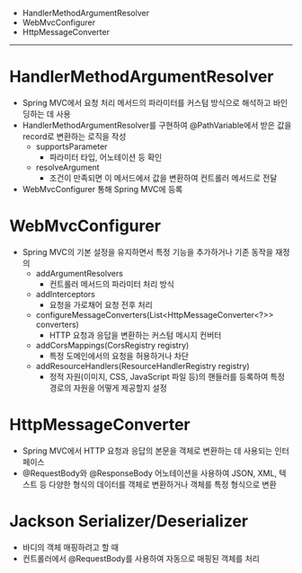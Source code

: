 - HandlerMethodArgumentResolver
- WebMvcConfigurer
- HttpMessageConverter

---

# HandlerMethodArgumentResolver
- Spring MVC에서 요청 처리 메서드의 파라미터를 커스텀 방식으로 해석하고 바인딩하는 데 사용
- HandlerMethodArgumentResolver를 구현하여 @PathVariable에서 받은 값을 record로 변환하는 로직을 작성
  - supportsParameter
    - 파라미터 타입, 어노테이션 등 확인
  - resolveArgument
    - 조건이 만족되면 이 메서드에서 값을 변환하여 컨트롤러 메서드로 전달
- WebMvcConfigurer 통해 Spring MVC에 등록

# WebMvcConfigurer
- Spring MVC의 기본 설정을 유지하면서 특정 기능을 추가하거나 기존 동작을 재정의
  - addArgumentResolvers
    - 컨트롤러 메서드의 파라미터 처리 방식
  - addInterceptors
    - 요청을 가로채어 요청 전후 처리
  - configureMessageConverters(List<HttpMessageConverter<?>> converters)
    - HTTP 요청과 응답을 변환하는 커스텀 메시지 컨버터
  - addCorsMappings(CorsRegistry registry)
    - 특정 도메인에서의 요청을 허용하거나 차단
  - addResourceHandlers(ResourceHandlerRegistry registry)
    - 정적 자원(이미지, CSS, JavaScript 파일 등)의 핸들러를 등록하여 특정 경로의 자원을 어떻게 제공할지 설정  

# HttpMessageConverter
- Spring MVC에서 HTTP 요청과 응답의 본문을 객체로 변환하는 데 사용되는 인터페이스
-  @RequestBody와 @ResponseBody 어노테이션을 사용하여 JSON, XML, 텍스트 등 다양한 형식의 데이터를 객체로 변환하거나 객체를 특정 형식으로 변환

# Jackson Serializer/Deserializer
- 바디의 객체 매핑하려고 할 때
- 컨트롤러에서 @RequestBody를 사용하여 자동으로 매핑된 객체를 처리
